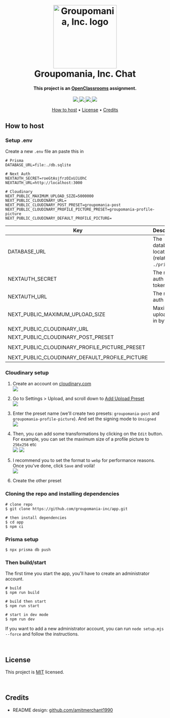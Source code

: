 <h1 align="center">
    <br>
     <img src="./resources/logo.png" alt="Groupomania, Inc. logo" width="200">
    <br>
    Groupomania, Inc. Chat
    <br>
</h1>

<h4 align="center">This project is an <a href="https://openclassrooms.com/">OpenClassrooms</a> assignment.</h4>

<p align="center">
    <a href="https://nodejs.dev">
        <img src="https://img.shields.io/badge/Node.JS-68A063?style=for-the-badge&logo=node.js&logoColor=white">
    </a>
    <a href="https://nodejs.dev">
        <img src="https://img.shields.io/badge/NextJS-000000?style=for-the-badge&logo=next.js&logoColor=white">
    </a>
    <a href="https://nodejs.dev">
        <img src="https://img.shields.io/badge/Prisma-123a50?style=for-the-badge&logo=prisma&logoColor=white">
    </a>
    <a href="https://nodejs.dev">
        <img src="https://img.shields.io/badge/Tailwind-38bdf8?style=for-the-badge&logo=tailwindcss&logoColor=white">
    </a>
</p>

<p align="center">
    <a href="#how-to-host">How to host</a> •
    <a href="#license">License</a> •
    <a href="#credits">Credits</a>
</p>

## How to host

### Setup .env

Create a new `.env` file an paste this in

```shell
# Prisma
DATABASE_URL=file:./db.sqlite

# Next Auth
NEXTAUTH_SECRET=roeGtAsjfrzOIxUJiOhC
NEXTAUTH_URL=http://localhost:3000

# Cloudinary
NEXT_PUBLIC_MAXIMUM_UPLOAD_SIZE=5000000
NEXT_PUBLIC_CLOUDINARY_URL=
NEXT_PUBLIC_CLOUDINARY_POST_PRESET=groupomania-post
NEXT_PUBLIC_CLOUDINARY_PROFILE_PICTURE_PRESET=groupomania-profile-picture
NEXT_PUBLIC_CLOUDINARY_DEFAULT_PROFILE_PICTURE=

```


|                      Key                       |                  Description                   |     Type      |                   Value                   |
|------------------------------------------------|------------------------------------------------|---------------|-------------------------------------------|
| DATABASE_URL                                   | The database location (relative to `./prisma`) | path          | `file:./db.sqlite`                        |
| NEXTAUTH_SECRET                                | The next auth secret token                     | string        | `roeGtAsjfrzOIxUJiOhC`                    |
| NEXTAUTH_URL                                   | The next auth url                              | url           | `http://localhost:3000`                   |
| NEXT_PUBLIC_MAXIMUM_UPLOAD_SIZE                | Maximum upload size in bytes                   | number > 1000 |  `5000000`                                |
| NEXT_PUBLIC_CLOUDINARY_URL                     |                                                | url           | See [Cloudinary Setup](#cloudinary-setup) |
| NEXT_PUBLIC_CLOUDINARY_POST_PRESET             |                                                | string        | `groupomania-post`                        |
| NEXT_PUBLIC_CLOUDINARY_PROFILE_PICTURE_PRESET  |                                                | string        | `groupomania-profile-picture`             |
| NEXT_PUBLIC_CLOUDINARY_DEFAULT_PROFILE_PICTURE |                                                | url           | See [Cloudinary Setup](#cloudinary-setup) |


### Cloudinary setup

1. Create an account on [cloudinary.com](https://cloudinary.com/users/register_free)  
![](./resources/cloudinary/step-1.png)

2. Go to Settings > Upload, and scroll down to [Add Upload Preset](https://cloudinary.com/console/lui/upload_presets/new)  
![](./resources/cloudinary/step-2.png)

3. Enter the preset name (we'll create two presets: `groupomania-post` and `groupomania-profile-picture`). And set the signing mode to `Unsigned`  
![](./resources/cloudinary/step-3.png)

4. Then, you can add some transformations by clicking on the `Edit` button. For example, you can set the maximum size of a profile picture to `256x256` etc  
![](./resources/cloudinary/step-4.png)
![](./resources/cloudinary/step-5.png)

5. I recommend you to set the format to `webp` for performance reasons. Once you've done, click `Save` and voilà!  
![](./resources/cloudinary/step-6.png)

6. Create the other preset

### Cloning the repo and installing dependencies

```console
# clone repo
$ git clone https://github.com/groupomania-inc/app.git

# then install dependencies
$ cd app
$ npm ci
```

### Prisma setup

```console
$ npx prisma db push
```

### Then build/start

The first time you start the app, you'll have to create an administrator account.  

```
# build
$ npm run build

# build then start
$ npm run start

# start in dev mode
$ npm run dev
```

If you want to add a new administrator account, you can run `node setup.mjs --force` and follow the instructions.

<br>

## License

This project is <a href="https://opensource.org/licenses/MIT">MIT</a> licensed.

<br>

## Credits

- README design: <a href="https://github.com/amitmerchant1990/electron-markdownify/blob/master/README.md">github.com/amitmerchant1990</a>
